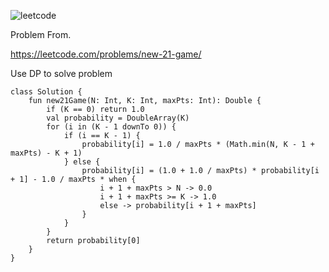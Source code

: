 ![leetcode](https://github.com/MYKIM95/LeetcodeDaily/assets/77060863/e2b7c04e-63e1-4173-9900-66f393938596)

Problem From.

https://leetcode.com/problems/new-21-game/

Use DP to solve problem

```
class Solution {
    fun new21Game(N: Int, K: Int, maxPts: Int): Double {
        if (K == 0) return 1.0
        val probability = DoubleArray(K)
        for (i in (K - 1 downTo 0)) {
            if (i == K - 1) {
                probability[i] = 1.0 / maxPts * (Math.min(N, K - 1 + maxPts) - K + 1)
            } else {
                probability[i] = (1.0 + 1.0 / maxPts) * probability[i + 1] - 1.0 / maxPts * when {
                    i + 1 + maxPts > N -> 0.0
                    i + 1 + maxPts >= K -> 1.0
                    else -> probability[i + 1 + maxPts]
                }
            }
        }
        return probability[0]
    }
}
```
